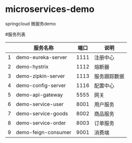# microservices-demo
springcloud  微服务demo

#服务列表

|     	| 服务名称           	| 端口    	| 说明     	  |
|----:	|--------------------	|---------	|----------	  |
|   1 	| demo-eureka-server 	| 1111  	| 注册中心 	  |
|   2 	| demo-hystrix 	        | 1112    	| 熔断器   	  |
|   3 	| demo-zipkin-server 	| 1113    	| 服务跟踪数据 |  
|   4 	| demo-config-server 	| 1116    	| 配置中心 	  |
|   5 	| demo-api-gateway   	| 5555    	|     网关 	  |
|   6 	| demo-service-user  	| 8001    	| 用户服务 	  |
|   7 	| demo-service-goods 	| 8002    	| 商品服务 	  |
|   8	| demo-service-order   	| 8003    	| 订单服务 	  |
|   9 	| demo-feign-consumer  	| 9001    	| 消费端 	  |
